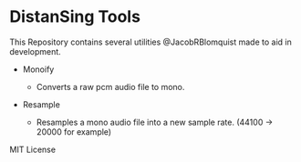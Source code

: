 
# DistanSing Tools

This Repository contains several utilities @JacobRBlomquist made to aid in development.

* Monoify
  * Converts a raw pcm audio file to mono.

* Resample
  * Resamples a mono audio file into a new sample rate. (44100 -> 20000 for example)


MIT License